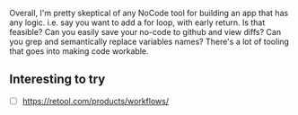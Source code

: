 Overall, I'm pretty skeptical of any NoCode tool for building an app that has any logic.
i.e. say you want to add a for loop, with early return. Is that feasible?
Can you easily save your no-code to github and view diffs?
Can you grep and semantically replace variables names? There's a lot of tooling that goes into making code workable.

## Interesting to try
- [ ] https://retool.com/products/workflows/
